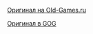 [Оригинал на Old-Games.ru](https://www.old-games.ru/game/1420.html)

[Оригинал в GOG](https://www.gog.com/game/soldier_of_fortune_platinum_edition)

